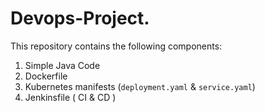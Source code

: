 # Devops-Project.


This repository contains the following components:

1.  Simple Java Code
2.  Dockerfile
3.  Kubernetes manifests (`deployment.yaml` & `service.yaml`)
4.  Jenkinsfile ( CI & CD )



